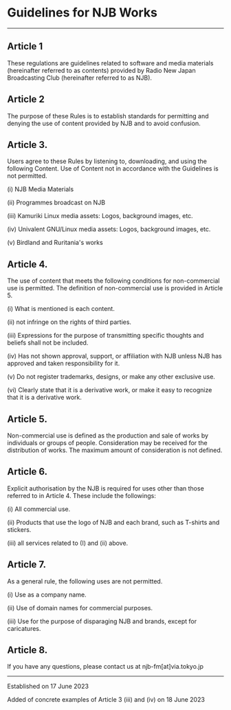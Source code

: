 # Guidelines for NJB Works
-----
## Article 1
These regulations are guidelines related to software and media materials (hereinafter referred to as contents) provided by Radio New Japan Broadcasting Club (hereinafter referred to as NJB).

## Article 2
The purpose of these Rules is to establish standards for permitting and denying the use of content provided by NJB and to avoid confusion.

## Article 3.
Users agree to these Rules by listening to, downloading, and using the following Content. Use of Content not in accordance with the Guidelines is not permitted.

(i) NJB Media Materials

(ii) Programmes broadcast on NJB

(iii) Kamuriki Linux media assets: Logos, background images, etc.

(iv) Univalent GNU/Linux media assets: Logos, background images, etc.

(v) Birdland and Ruritania's works

## Article 4.
The use of content that meets the following conditions for non-commercial use is permitted. The definition of non-commercial use is provided in Article 5.

(i) What is mentioned is each content.

(ii) not infringe on the rights of third parties.

(iii) Expressions for the purpose of transmitting specific thoughts and beliefs shall not be included.

(iv) Has not shown approval, support, or affiliation with NJB unless NJB has approved and taken responsibility for it.

(v) Do not register trademarks, designs, or make any other exclusive use.

(vi) Clearly state that it is a derivative work, or make it easy to recognize that it is a derivative work.

## Article 5.
Non-commercial use is defined as the production and sale of works by individuals or groups of people. Consideration may be received for the distribution of works. The maximum amount of consideration is not defined.

## Article 6.
Explicit authorisation by the NJB is required for uses other than those referred to in Article 4. These include the followings:

(i) All commercial use.

(ii) Products that use the logo of NJB and each brand, such as T-shirts and stickers.

(iii) all services related to (I) and (ii) above.

## Article 7.
As a general rule, the following uses are not permitted.

(i) Use as a company name.

(ii) Use of domain names for commercial purposes.

(iii) Use for the purpose of disparaging NJB and brands, except for caricatures.

## Article 8.
If you have any questions, please contact us at njb-fm[at]via.tokyo.jp

-----

Established on 17 June 2023

Added of concrete examples of Article 3 (iii) and (iv) on 18 June 2023

